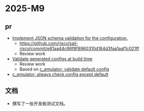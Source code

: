 # 2025-M9

## pr

- [Implement JSON schema validation for the configuration.](https://github.com/riscv/sail-riscv/pull/1291)
  - https://github.com/riscv/sail-riscv/commit/e81aa44c66f8f8960310d164d3faa1aaf1c021ff
  - Review work
- [Validate generated configs at build time](https://github.com/riscv/sail-riscv/pull/1297)
  - Review work
  - Based on [c_emulator: validate default config](https://github.com/riscv/sail-riscv/pull/1295)
- [c_emulator: always check config except default](https://github.com/riscv/sail-riscv/pull/1296)

## 文档

- 撰写了一些开发板测试文档。
